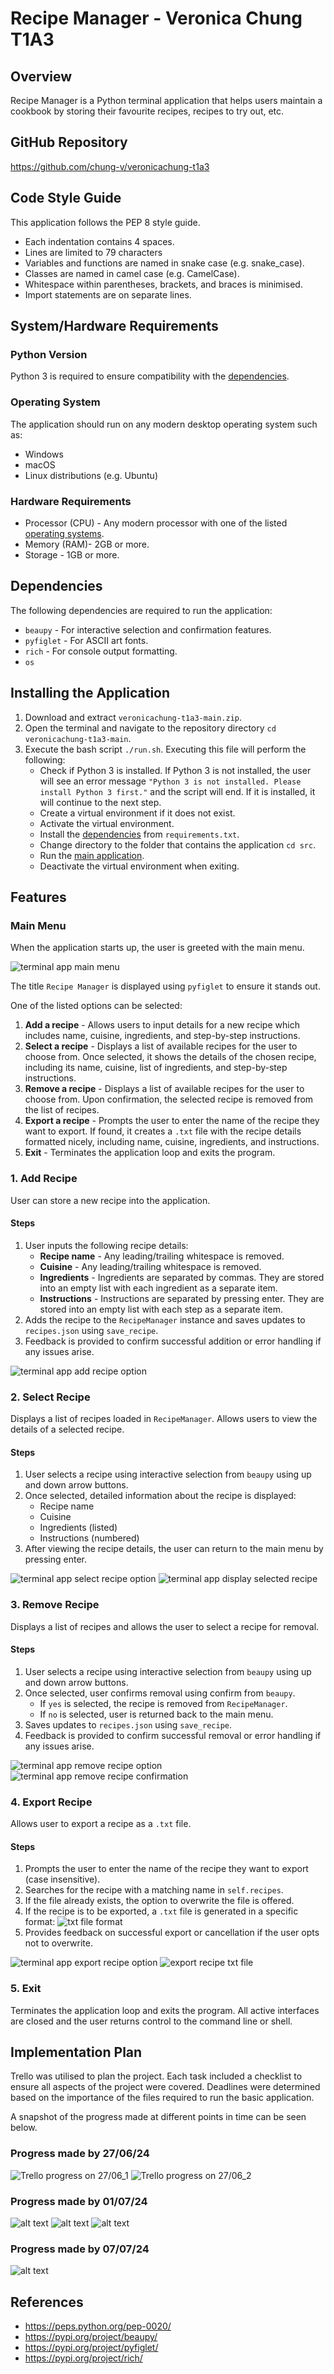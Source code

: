 # Recipe Manager - Veronica Chung T1A3

## Overview
Recipe Manager is a Python terminal application that helps users maintain a cookbook by storing their favourite recipes, recipes to try out, etc.

## GitHub Repository
https://github.com/chung-v/veronicachung-t1a3

## Code Style Guide
This application follows the PEP 8 style guide.
- Each indentation contains 4 spaces.
- Lines are limited to 79 characters
- Variables and functions are named in snake case (e.g. snake_case).
- Classes are named in camel case (e.g. CamelCase).
- Whitespace within parentheses, brackets, and braces is minimised.
- Import statements are on separate lines.

## System/Hardware Requirements
### Python Version
Python 3 is required to ensure compatibility with the [dependencies](#dependencies).

### Operating System
The application should run on any modern desktop operating system such as:
- Windows
- macOS
- Linux distributions (e.g. Ubuntu)

### Hardware Requirements
- Processor (CPU) - Any modern processor with one of the listed [operating systems](#operating-system).
- Memory (RAM)- 2GB or more.
- Storage - 1GB or more.

## Dependencies
The following dependencies are required to run the application:
- ```beaupy``` - For interactive selection and confirmation features.
- ```pyfiglet``` - For ASCII art fonts.
- ```rich``` - For console output formatting.
- ```os```

## Installing the Application
1. Download and extract ```veronicachung-t1a3-main.zip```.
2. Open the terminal and navigate to the repository directory ```cd veronicachung-t1a3-main```.
3. Execute the bash script ```./run.sh```. Executing this file will perform the following:
    - Check if Python 3 is installed. If Python 3 is not installed, the user will see an error message ```"Python 3 is not installed. Please install Python 3 first."``` and the script will end. If it is installed, it will continue to the next step. 
    - Create a virtual environment if it does not exist.
    - Activate the virtual environment.
    - Install the [dependencies](#dependencies) from ```requirements.txt```.
    - Change directory to the folder that contains the application ```cd src```.
    - Run the [main application](#features).
    - Deactivate the virtual environment when exiting.

## Features
### Main Menu
When the application starts up, the user is greeted with the main menu. 

![terminal app main menu](./doc/main_menu.png)

The title ```Recipe Manager``` is displayed using ```pyfiglet``` to ensure it stands out.

One of the listed options can be selected:
1. **Add a recipe** - Allows users to input details for a new recipe which includes name, cuisine, ingredients, and step-by-step instructions.
2. **Select a recipe** - Displays a list of available recipes for the user to choose from. Once selected, it shows the details of the chosen recipe, including its name, cuisine, list of ingredients, and step-by-step instructions.
3. **Remove a recipe** - Displays a list of available recipes for the user to choose from. Upon confirmation, the selected recipe is removed from the list of recipes.
4. **Export a recipe** - Prompts the user to enter the name of the recipe they want to export. If found, it creates a ```.txt``` file with the recipe details formatted nicely, including name, cuisine, ingredients, and instructions.
5. **Exit** - Terminates the application loop and exits the program.

### 1. Add Recipe
User can store a new recipe into the application.

#### Steps
1. User inputs the following recipe details:
    - **Recipe name** - Any leading/trailing whitespace is removed.
    - **Cuisine** - Any leading/trailing whitespace is removed.
    - **Ingredients** - Ingredients are separated by commas. They are stored into an empty list with each ingredient as a separate item.
    - **Instructions** - Instructions are separated by pressing enter. They are stored into an empty list with each step as a separate item.
2. Adds the recipe to the ```RecipeManager``` instance and saves updates to ```recipes.json``` using ```save_recipe```.
3. Feedback is provided to confirm successful addition or error handling if any issues arise.

![terminal app add recipe option](./doc/add_recipe.png)

### 2. Select Recipe
Displays a list of recipes loaded in ```RecipeManager```. Allows users to view the details of a selected recipe.

#### Steps
1. User selects a recipe using interactive selection from ```beaupy``` using up and down arrow buttons.
2. Once selected, detailed information about the recipe is displayed:
    - Recipe name
    - Cuisine
    - Ingredients (listed)
    - Instructions (numbered)
3. After viewing the recipe details, the user can return to the main menu by pressing enter.

![terminal app select recipe option](./doc/select_recipe_1.gif)
![terminal app display selected recipe](./doc/select_recipe_2.png)

### 3. Remove Recipe
Displays a list of recipes and allows the user to select a recipe for removal.

#### Steps
1. User selects a recipe using interactive selection from ```beaupy``` using up and down arrow buttons.
2. Once selected, user confirms removal using confirm from ```beaupy```.
    - If ```yes``` is selected, the recipe is removed from ```RecipeManager```.
    - If ```no``` is selected, user is returned back to the main menu.
3. Saves updates to ```recipes.json``` using ```save_recipe```.
4. Feedback is provided to confirm successful removal or error handling if any issues arise.

![terminal app remove recipe option](./doc/remove_recipe_1.gif)
![terminal app remove recipe confirmation](./doc/remove_recipe_2.png)

### 4. Export Recipe
Allows user to export a recipe as a ```.txt``` file.

#### Steps
1. Prompts the user to enter the name of the recipe they want to export (case insensitive).
2. Searches for the recipe with a matching name in ```self.recipes```.
3. If the file already exists, the option to overwrite the file is offered.
4. If the recipe is to be exported, a ```.txt``` file is generated in a specific format:
   ![txt file format](./doc/recipe_txt_format.png)
5. Provides feedback on successful export or cancellation if the user opts not to overwrite.

![terminal app export recipe option](./doc/export_recipe_1.png)
![export recipe txt file](./doc/export_recipe_2.png)

### 5. Exit
Terminates the application loop and exits the program. All active interfaces are closed and the user returns control to the command line or shell.

## Implementation Plan
Trello was utilised to plan the project. Each task included a checklist to ensure all aspects of the project were covered. Deadlines were determined based on the importance of the files required to run the basic application.

A snapshot of the progress made at different points in time can be seen below.

### Progress made by 27/06/24
![Trello progress on 27/06_1](./doc/trello_2706_1.png)
![Trello progress on 27/06_2](./doc/trello_2706_2.png)

### Progress made by 01/07/24
![alt text](doc/trello_0107_1.png)
![alt text](doc/trello_0107_2.png)
![alt text](doc/trello_0107_3.png)

### Progress made by 07/07/24
![alt text](doc/trello_0707_1.png)

## References
- https://peps.python.org/pep-0020/
- https://pypi.org/project/beaupy/
- https://pypi.org/project/pyfiglet/
- https://pypi.org/project/rich/